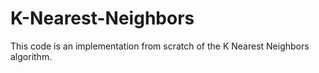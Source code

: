 # K-Nearest-Neighbors
This code is an implementation from scratch of the K Nearest Neighbors algorithm.
